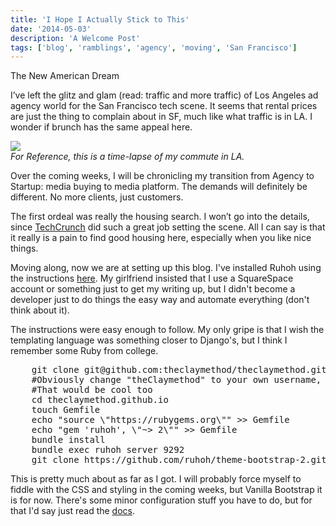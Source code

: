 ```yaml
---
title: 'I Hope I Actually Stick to This'
date: '2014-05-03'
description: 'A Welcome Post'
tags: ['blog', 'ramblings', 'agency', 'moving', 'San Francisco']
---
```


The New American Dream

I’ve left the glitz and glam (read: traffic and more traffic) of Los Angeles ad agency world for the San Francisco tech scene. It seems that rental prices are just the thing to complain about in SF, much like what traffic is in LA. I wonder if brunch has the same appeal here.

<img src="http://i.imgur.com/fxqvX.gif"><br>
<i>For Reference, this is a time-lapse of my commute in LA.</i>

Over the coming weeks, I will be chronicling my transition from Agency to Startup: media buying to media platform. The demands will definitely be different. No more clients, just customers. 

The first ordeal was really the housing search. I won’t go into the details, since <a href="http://techcrunch.com/2014/04/14/sf-housing/">TechCrunch</a> did such a great job setting the scene. All I can say is that it really is a pain to find good housing here, especially when you like nice things. 

Moving along, now we are at setting up this blog. I've installed Ruhoh using the instructions <a href="http://ruhoh.com/docs/2/">here</a>. My girlfriend insisted that I use a SquareSpace account or something just to get my writing up, but I didn't become a developer just to do things the easy way and automate everything (don't think about it). 

The instructions were easy enough to follow. My only gripe is that I wish the templating language was something closer to Django's, but I think I remember some Ruby from college. 
<pre class="prettyprint bash-html">
	git clone git@github.com:theclaymethod/theclaymethod.github.io.git
	#Obviously change "theClaymethod" to your own username, unless you want to mirror my blog. 
	#That would be cool too
	cd theclaymethod.github.io
	touch Gemfile
	echo "source \"https://rubygems.org\"" >> Gemfile
	echo "gem 'ruhoh', \"~> 2\"" >> Gemfile
	bundle install
	bundle exec ruhoh server 9292
	git clone https://github.com/ruhoh/theme-bootstrap-2.git theme-bootstrap-2
</pre>

This is pretty much about as far as I got. I will probably force myself to fiddle with the CSS and styling in the coming weeks, but Vanilla Bootstrap it is for now. There's some minor configuration stuff you have to do, but for that I'd say just read the <a href="http://ruhoh.com/docs/2/">docs</a>. 